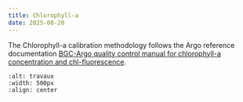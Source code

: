 ```yaml
---
title: Chlorophyll-a
date: 2025-08-20
---
```


The Chlorophyll-a calibration methodology follows the Argo reference documentation [BGC-Argo quality control manual for chlorophyll-a concentration and chl-fluorescence](https://doi.org/10.13155/35385).

```{image}  https://github.com/fair-ease/book-ocean-bgc/blob/vracape/embedded-ressources/sign-2408065_1280.png
:alt: travaux
:width: 500px
:align: center
```